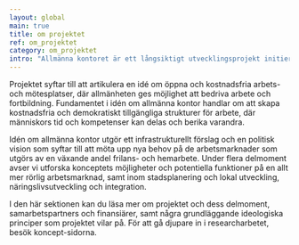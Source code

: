 ```yaml
---
layout: global
main: true
title: om projektet
ref: om_projektet
category: om_projektet
intro: "Allmänna kontoret är ett långsiktigt utvecklingsprojekt initierat av Dilettant AB"
---
```


Projektet syftar till att artikulera en idé om öppna och kostnadsfria arbets- och mötesplatser, där allmänheten ges möjlighet att bedriva arbete och fortbildning. Fundamentet i idén om allmänna kontor handlar om att skapa kostnadsfria och demokratiskt tillgängliga strukturer för arbete, där människors tid och kompetenser kan delas och berika varandra.

Idén om allmänna kontor utgör ett infrastrukturellt förslag och en politisk vision som syftar till att möta upp nya behov på de arbetsmarknader som utgörs av en växande andel frilans- och hemarbete. Under flera delmoment avser vi utforska konceptets möjligheter och potentiella funktioner på en allt mer rörlig arbetsmarknad, samt inom stadsplanering och lokal utveckling, näringslivsutveckling och integration.

I den här sektionen kan du läsa mer om projektet och dess delmoment, samarbetspartners och finansiärer, samt några grundläggande ideologiska principer som projektet vilar på. För att gå djupare in i researcharbetet, besök koncept-sidorna.
